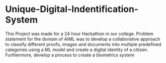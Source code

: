 # Unique-Digital-Indentification-System
This Project was made for a 24 hour Hackathon in our college.
Problem statement for the domain of AIML was to develop a collaborative approach to
classify different proofs, images and documents into multiple predefined categories using
a ML model and create a digital identity of a citizen. Furthermore, develop a process to
create a biometrics system


